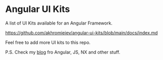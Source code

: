 # Angular UI Kits
A list of UI Kits available for an Angular Framework.

https://github.com/akhromieiev/angular-ui-kits/blob/main/docs/index.md


Feel free to add more UI kits to this repo.

P.S. Check my [blog](https://akhromieiev.com/tags/angular/) fro Angular, JS, NX and other stuff.

